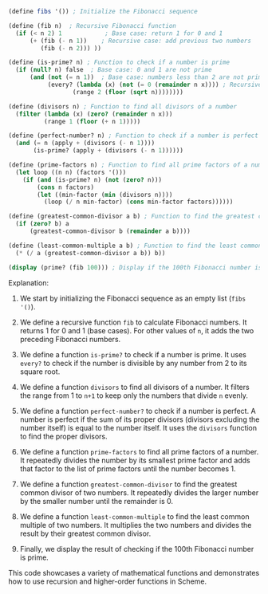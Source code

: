 ```scheme
(define fibs '()) ; Initialize the Fibonacci sequence

(define (fib n)  ; Recursive Fibonacci function
  (if (< n 2) 1            ; Base case: return 1 for 0 and 1
      (+ (fib (- n 1))    ; Recursive case: add previous two numbers
         (fib (- n 2))) ))

(define (is-prime? n) ; Function to check if a number is prime
  (if (null? n) false  ; Base case: 0 and 1 are not prime
      (and (not (= n 1))  ; Base case: numbers less than 2 are not prime
           (every? (lambda (x) (not (= 0 (remainder n x)))) ; Recursive case
                  (range 2 (floor (sqrt n))))))))

(define (divisors n) ; Function to find all divisors of a number
  (filter (lambda (x) (zero? (remainder n x)))
          (range 1 (floor (+ n 1)))))

(define (perfect-number? n) ; Function to check if a number is perfect
  (and (= n (apply + (divisors (- n 1))))
       (is-prime? (apply + (divisors (- n 1))))))

(define (prime-factors n) ; Function to find all prime factors of a number
  (let loop ((n n) (factors '()))
    (if (and (is-prime? n) (not (zero? n)))
        (cons n factors)
        (let ((min-factor (min (divisors n))))
          (loop (/ n min-factor) (cons min-factor factors))))))

(define (greatest-common-divisor a b) ; Function to find the greatest common divisor
  (if (zero? b) a
      (greatest-common-divisor b (remainder a b))))

(define (least-common-multiple a b) ; Function to find the least common multiple
  (* (/ a (greatest-common-divisor a b)) b))

(display (prime? (fib 100))) ; Display if the 100th Fibonacci number is prime
```

Explanation:

1. We start by initializing the Fibonacci sequence as an empty list (`fibs` `'()`).

2. We define a recursive function `fib` to calculate Fibonacci numbers. It returns 1 for 0 and 1 (base cases). For other values of `n`, it adds the two preceding Fibonacci numbers.

3. We define a function `is-prime?` to check if a number is prime. It uses `every?` to check if the number is divisible by any number from 2 to its square root.

4. We define a function `divisors` to find all divisors of a number. It filters the range from 1 to `n+1` to keep only the numbers that divide `n` evenly.

5. We define a function `perfect-number?` to check if a number is perfect. A number is perfect if the sum of its proper divisors (divisors excluding the number itself) is equal to the number itself. It uses the `divisors` function to find the proper divisors.

6. We define a function `prime-factors` to find all prime factors of a number. It repeatedly divides the number by its smallest prime factor and adds that factor to the list of prime factors until the number becomes 1.

7. We define a function `greatest-common-divisor` to find the greatest common divisor of two numbers. It repeatedly divides the larger number by the smaller number until the remainder is 0.

8. We define a function `least-common-multiple` to find the least common multiple of two numbers. It multiplies the two numbers and divides the result by their greatest common divisor.

9. Finally, we display the result of checking if the 100th Fibonacci number is prime.

This code showcases a variety of mathematical functions and demonstrates how to use recursion and higher-order functions in Scheme.